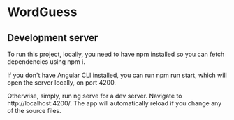 # WordGuess 


## Development server

To run this project, locally, you need to have npm installed so you can fetch dependencies using npm i.

If you don't have Angular CLI installed, you can run npm run start, which will open the server locally, on port 4200.

Otherwise, simply, run ng serve for a dev server. Navigate to http://localhost:4200/. The app will automatically reload if you change any of the source files.
